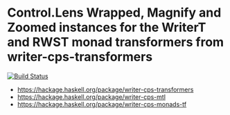 #  Control.Lens Wrapped, Magnify and Zoomed instances for the WriterT and RWST monad transformers from writer-cps-transformers

[![Build Status](https://secure.travis-ci.org/louispan/writer-cps-lens.png?branch=master)](http://travis-ci.org/louispan/writer-cps-lens)

* https://hackage.haskell.org/package/writer-cps-transformers
* https://hackage.haskell.org/package/writer-cps-mtl
* https://hackage.haskell.org/package/writer-cps-monads-tf
